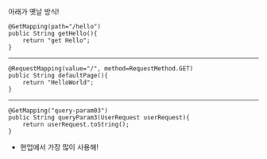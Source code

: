  아래가 옛날 방식!
 
    @GetMapping(path="/hello")
    public String getHello(){
        return "get Hello";
    }
-----------------
    @RequestMapping(value="/", method=RequestMethod.GET)
    public String defaultPage(){
        return "HelloWorld";
    }

--------
    @GetMapping("query-param03")
    public String queryParam3(UserRequest userRequest){
        return userRequest.toString();
    }

- 현업에서 가장 많이 사용해!
